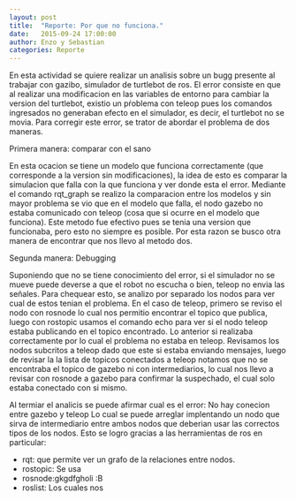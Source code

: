 ```yaml
---
layout: post
title:  "Reporte: Por que no funciona."
date:   2015-09-24 17:00:00
author: Enzo y Sebastian
categories: Reporte
---
```


En esta actividad se quiere realizar un analisis sobre un bugg presente al trabajar con gazibo, simulador de turtlebot de ros.
El error consiste en que al realizar una modificacion en las variables de entorno para cambiar la version del turtlebot, existio un pŕoblema con teleop pues los comandos ingresados no generaban efecto en el simulador, es decir, el turtlebot no se movia.
Para corregir este error, se trator de abordar el problema de dos maneras.

Primera manera: comparar con el sano

En esta ocacion se tiene un modelo que funciona correctamente (que corresponde a la version sin modificaciones), la idea de esto es comparar la simulacion que falla con la que funciona y ver donde esta el error.
Mediante el comando rqt_graph se realizo la comparacion entre los modelos y sin mayor problema se vio que en el modelo que falla, el nodo gazebo no estaba comunicado con teleop (cosa que si ocurre en el modelo que funciona).
Este metodo fue efectivo pues se tenia una version que funcionaba, pero esto no siempre es posible. Por esta razon se busco otra manera de encontrar que nos llevo al metodo dos.

Segunda manera: Debugging

Suponiendo que no se tiene conocimiento del error, si el simulador no se mueve puede deverse a que el robot no escucha o bien, teleop no envia las señales.
Para chequear esto, se analizo por separado los nodos para  ver cual de estos tenian el problema.
En el caso de teleop, primero se reviso el nodo con rosnode lo cual nos permitio encontrar el topico que publica, luego con rostopic usamos el comando echo para ver si el nodo teleop estaba publicando en el topico encontrado. Lo anterior si realizaba correctamente por lo cual el problema no estaba en teleop.
Revisamos los nodos subcritos a teleop dado que este si estaba enviando mensajes, luego de revisar la la lista de topicos conectados a teleop notamos que no se encontraba el topico de gazebo ni con intermediarios, lo cual nos llevo a revisar con rosnode a gazebo para confirmar la suspechado, el cual solo estaba conectado con si mismo.

Al termiar el analicis se puede afirmar cual es el error:
No hay conecion entre gazebo y teleop
Lo cual se puede arreglar implentando un nodo que sirva de intermediario entre ambos nodos que deberian usar las correctos tipos de los nodos.
Esto se logro gracias a las herramientas de ros en particular:
* rqt: que permite ver un grafo de la relaciones entre nodos.
* rostopic: Se usa
* rosnode:gkgdfgholi :B
* roslist:
Los cuales nos 

